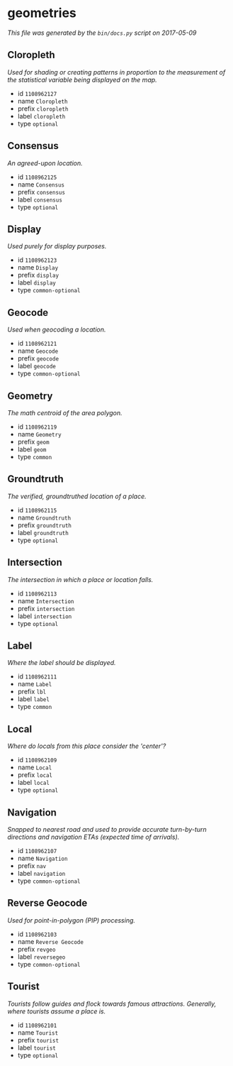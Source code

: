 # geometries

_This file was generated by the `bin/docs.py` script on 2017-05-09_

## Cloropleth

_Used for shading or creating patterns in proportion to the measurement of the statistical variable being displayed on the map._

* id `1108962127`
* name `Cloropleth`
* prefix `cloropleth`
* label `cloropleth`
* type `optional`

## Consensus

_An agreed-upon location._

* id `1108962125`
* name `Consensus`
* prefix `consensus`
* label `consensus`
* type `optional`

## Display

_Used purely for display purposes._

* id `1108962123`
* name `Display`
* prefix `display`
* label `display`
* type `common-optional`

## Geocode

_Used when geocoding a location._

* id `1108962121`
* name `Geocode`
* prefix `geocode`
* label `geocode`
* type `common-optional`

## Geometry

_The math centroid of the area polygon._

* id `1108962119`
* name `Geometry`
* prefix `geom`
* label `geom`
* type `common`

## Groundtruth

_The verified, groundtruthed location of a place._

* id `1108962115`
* name `Groundtruth`
* prefix `groundtruth`
* label `groundtruth`
* type `optional`

## Intersection

_The intersection in which a place or location falls._

* id `1108962113`
* name `Intersection`
* prefix `intersection`
* label `intersection`
* type `optional`

## Label

_Where the label should be displayed._

* id `1108962111`
* name `Label`
* prefix `lbl`
* label `label`
* type `common`

## Local

_Where do locals from this place consider the 'center'?_

* id `1108962109`
* name `Local`
* prefix `local`
* label `local`
* type `optional`

## Navigation

_Snapped to nearest road and used to provide accurate turn-by-turn directions and navigation ETAs (expected time of arrivals)._

* id `1108962107`
* name `Navigation`
* prefix `nav`
* label `navigation`
* type `common-optional`

## Reverse Geocode

_Used for point-in-polygon (PIP) processing._

* id `1108962103`
* name `Reverse Geocode`
* prefix `revgeo`
* label `reversegeo`
* type `common-optional`

## Tourist

_Tourists follow guides and flock towards famous attractions. Generally, where tourists assume a place is._

* id `1108962101`
* name `Tourist`
* prefix `tourist`
* label `tourist`
* type `optional`

